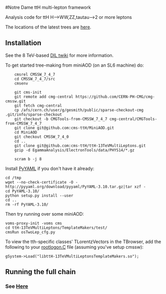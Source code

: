 #Notre Dame ttH multi-lepton framework

Analysis code for ttH H-->WW,ZZ,tautau-->2 or more leptons

The locations of the latest trees are [here](https://twiki.cern.ch/twiki/bin/view/CMS/NotreDameTrees).

## Installation

See the 8 TeV-based [DIL twiki](https://twiki.cern.ch/twiki/bin/view/CMSPublic/NovaDilWorkflow) for more information.

To get started tree-making from miniAOD (on an SL6 machine) do:        
        
        cmsrel CMSSW_7_4_7
        cd CMSSW_7_4_7/src
        cmsenv
        
        git cms-init
        git remote add cmg-central https://github.com/CERN-PH-CMG/cmg-cmssw.git
        git fetch cmg-central
        cp /afs/cern.ch/user/g/gesmith/public/sparse-checkout-cmg .git/info/sparse-checkout
        git checkout -b CMGTools-from-CMSSW_7_4_7 cmg-central/CMGTools-from-CMSSW_7_4_7
        git clone git@github.com:cms-ttH/MiniAOD.git
        cd MiniAOD
        git checkout CMSSW_7_4_0
        cd ..
        git clone git@github.com:cms-ttH/ttH-13TeVMultiLeptons.git
        gzip -d EgammaAnalysis/ElectronTools/data/PHYS14/*.gz
        
        scram b -j 8

Install [PyYAML](http://pyyaml.org/wiki/PyYAML) if you don't have it already:

	cd /tmp
	wget --no-check-certificate -O - http://pyyaml.org/download/pyyaml/PyYAML-3.10.tar.gz|tar xzf -
	cd PyYAML-3.10/
	python setup.py install --user
	cd ..
	rm -rf PyYAML-3.10/

Then try running over some miniAOD:

	voms-proxy-init -voms cms
	cd ttH-13TeVMultiLeptons/TemplateMakers/test/
	cmsRun osTwoLep_cfg.py

To view the tth-specific classes' TLorentzVectors in the TBrowser, add the following to your [rootlogon.C](https://github.com/cms-ttH/ttH-13TeVMultiLeptons/blob/master/doc/rootlogon.C) file (assuming you've setup cmssw):
   	
	gSystem->Load("libttH-13TeVMultiLeptonsTemplateMakers.so");

## Running the full chain

### See [Here](https://github.com/cms-ttH/ttH-13TeVMultiLeptons/blob/master/doc/GENERAL.md)
